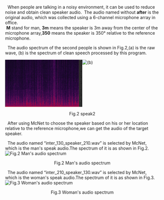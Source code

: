  &nbsp; When people are talking in a noisy environment, it can be used to reduce noise and obtain clean speaker audio.
 &nbsp;The audio named without **after** is the original audio, which was collected using a 6-channel microphone array in office.<br>
 &nbsp;**M** stand for man, **3m** means the speaker is 3m away from the center of the microphone array,**350** means the speaker is 350° relative to the reference microphone.


  &nbsp; The audio spectrum of the second people is shown in Fig.2,(a) is the raw wave, (b) is the spectrum of clean speech processed by this program.

<div style="display: flex;">
  <img src="female_before.png" alt="(a)" style="width: 50%;">
  <img src="female_afte.png" alt="(b)" style="width: 50%;">
</div>

<p align="center">
Fig.2 speak2
</p>

&nbsp; After using McNet to choose the speaker based on his or her location relative to the reference microphone,we can get the audio of the target speaker.<br>


&nbsp; The audio named “inter_130_speaker_210.wav”  is selected by McNet, which is the man's speak audio.The spectrum of it is as shown in Fig.2.
![Fig.2 Man's audio spectrum](man.png)
<p align="center">
Fig.2 Man's audio spectrum
</p>


&nbsp; The audio named “inter_210_speaker_130.wav”  is selected by McNet, which is the woman's speak audio.The spectrum of it is as shown in Fig.3.
![Fig.3 Woman's audio spectrum](woman.png)
<p align="center">
Fig.3 Woman's audio spectrum
</p>
